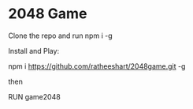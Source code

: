 # 2048 Game

Clone the repo and run npm i -g

Install and Play:

npm i https://github.com/ratheeshart/2048game.git -g

then

RUN game2048

